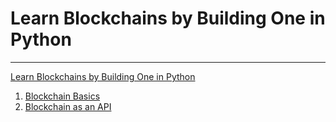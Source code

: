 # Learn Blockchains by Building One in Python

---
[Learn Blockchains by Building One in Python](https://medium.com/@estebanthi/learn-blockchains-by-building-one-in-python-6d7580ea2c93)

1. [Blockchain Basics](https://medium.com/@estebanthi/learn-blockchains-by-building-one-in-python-1-blockchain-basics-4732ed68973f)
2. [Blockchain as an API](https://medium.com/@estebanthi/learn-blockchains-by-building-one-in-python-2-turning-our-blockchain-into-an-api-30de6dcc3ce3)